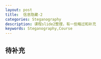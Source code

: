 ```yaml
---
layout: post
title:  信息隐藏-2
categories: Steganography
description: 课程slide2整理，有一些略过和补充
keywords: Steganography,Course 
---
```


## 待补充